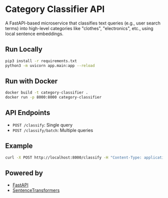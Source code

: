 
# Category Classifier API

A FastAPI-based microservice that classifies text queries (e.g., user search terms) into high-level categories like "clothes", "electronics", etc., using local sentence embeddings.

## Run Locally

```bash
pip3 install -r requirements.txt
python3 -m uvicorn app.main:app --reload
```

## Run with Docker

```bash
docker build -t category-classifier .
docker run -p 8000:8000 category-classifier
```

## API Endpoints

- `POST /classify`: Single query
- `POST /classify/batch`: Multiple queries

## Example

```bash
curl -X POST http://localhost:8000/classify -H "Content-Type: application/json" -d '{"query": "red hoodie", "top_n": 2}'
```

## Powered by

- [FastAPI](https://fastapi.tiangolo.com/)
- [SentenceTransformers](https://www.sbert.net/)
